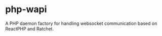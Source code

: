 # php-wapi
A PHP daemon factory for handling websocket communication based on ReactPHP and Ratchet.
